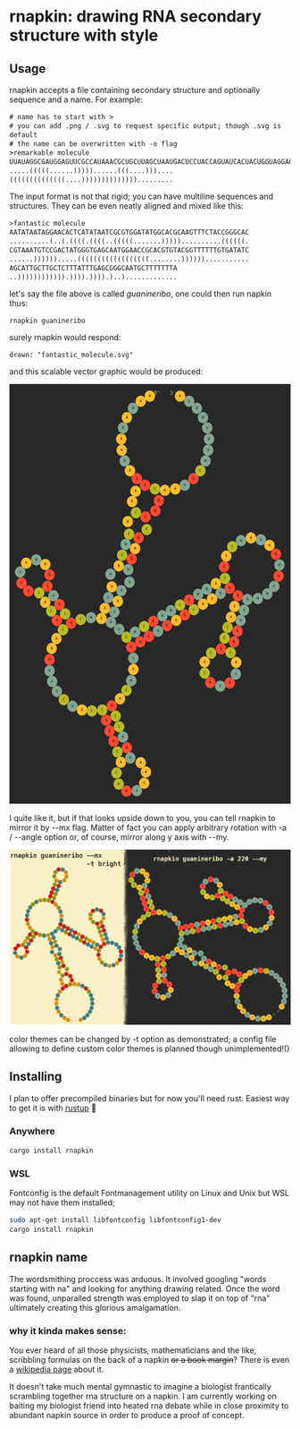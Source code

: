 # rnapkin: drawing RNA secondary structure with style
## Usage
rnapkin accepts a file containing secondary structure and optionally sequence and a name.
For example:
```
# name has to start with > 
# you can add .png / .svg to request specific output; though .svg is default
# the name can be overwritten with -o flag
>remarkable molecule
UUAUAGGCGAUGGAGUUCGCCAUAAACGCUGCUUAGCUAAUGACUCCUACCAGUAUCACUACUGGUAGGAGUCUAUUUUUUU
.....(((((......)))))......(((....)))....((((((((((((((....)))))))))))))).........
```
The input format is not that rigid; you can have multiline sequences and structures.
They can be even neatly aligned and mixed like this:

```text
>fantastic molecule
AATATAATAGGAACACTCATATAATCGCGTGGATATGGCACGCAAGTTTCTACCGGGCAC
..........(..(.((((.((((..(((((.......)))))..........((((((.
CGTAAATGTCCGACTATGGGTGAGCAATGGAACCGCACGTGTACGGTTTTTTGTGATATC
......)))))).....((((((((((((((((((........))))))...........
AGCATTGCTTGCTCTTTATTTGAGCGGGCAATGCTTTTTTTA
..)))))))))))).)))).)))).)..).............
```

let's say the file above is called *guanineribo*, one could then run napkin thus:
```
rnapkin guanineribo
```
surely rnapkin would respond:
```
drawn: "fantastic_molecule.svg"
```
and this scalable vector graphic would be produced:

<p align="center">
 <img src="https://github.com/ukmrs/rnapkin/blob/main/gallery/fantastic_molecule.svg" height="750"/>
</p>


I quite like it, but if that looks upside down to you, you can tell rnapkin
to mirror it by --mx flag. Matter of fact you can apply arbitrary rotation 
with -a / --angle <degrees> option or, of course, mirror along y axis with --my.

![](https://github.com/ukmrs/gallery/blob/main/rnapkin/v0.1.2/angmirrordemo0.png)

color themes can be changed by -t option as demonstrated; a config file allowing to define custom color themes
is planned though unimplemented!()


## Installing
I plan to offer precompiled binaries but for now
you'll need rust. Easiest way to get it is with [rustup](https://rustup.rs) :crab:

### Anywhere
```bash
cargo install rnapkin
```
### WSL
Fontconfig is the default Fontmanagement utility on Linux and Unix but WSL may not have them installed;
```bash
sudo apt-get install libfontconfig libfontconfig1-dev
cargo install rnapkin
```

## rnapkin name
The wordsmithing proccess was arduous. It involved
googling "words starting with na" and looking for anything drawing related.
Once the word was found, unparalled strength was employed to slap it on top of "rna"
ultimately creating this glorious amalgamation.
### why it kinda makes sense:
You ever heard of all those physicists, mathematicians and the like, scribbling formulas on the
back of a napkin ~~or a book margin~~? There is even a [wikipedia page](https://en.wikipedia.org/wiki/Back-of-the-envelope_calculation) about it.

It doesn't take much mental gymnastic to imagine a biologist frantically scrambling together
rna structure on a napkin. I am currently working on baiting my biologist 
friend into heated rna debate while in close proximity to abundant napkin source
in order to produce a proof of concept.
